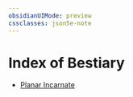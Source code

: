 ```yaml
---
obsidianUIMode: preview
cssclasses: json5e-note
---
```

# Index of Bestiary

- [Planar Incarnate](planar-incarnate-mpp.md)
